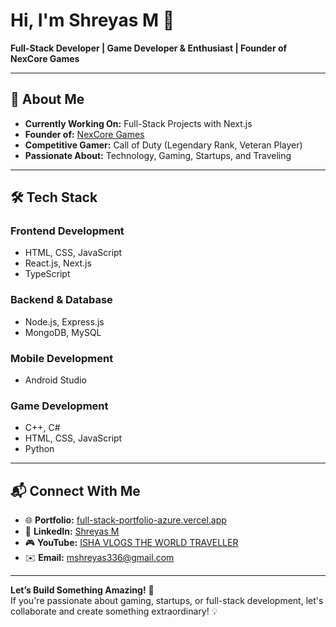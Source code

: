 # Hi, I'm Shreyas M 👋

**Full-Stack Developer | Game Developer & Enthusiast | Founder of NexCore Games**

---

## 🚀 About Me

- **Currently Working On:** Full-Stack Projects with Next.js  
- **Founder of:** [NexCore Games](https://www.nexcoregames.com)  
- **Competitive Gamer:** Call of Duty (Legendary Rank, Veteran Player)  
- **Passionate About:** Technology, Gaming, Startups, and Traveling  

---

## 🛠 Tech Stack

### Frontend Development
- HTML, CSS, JavaScript  
- React.js, Next.js  
- TypeScript  

### Backend & Database
- Node.js, Express.js  
- MongoDB, MySQL  

### Mobile Development
- Android Studio  

### Game Development
- C++, C#  
- HTML, CSS, JavaScript  
- Python  

---

## 📬 Connect With Me

- 🌐 **Portfolio:** [full-stack-portfolio-azure.vercel.app](https://full-stack-portfolio-azure.vercel.app/)
- 🏢 **LinkedIn:** [Shreyas M](https://www.linkedin.com/in/shreyas-m-8854941ab/)  
- 🎮 **YouTube:** [ISHA VLOGS THE WORLD TRAVELLER](https://www.youtube.com/@ishavlogs5331)  
- ✉️ **Email:** mshreyas336@gmail.com  

---

**Let’s Build Something Amazing!** 🚀  
If you're passionate about gaming, startups, or full-stack development, let's collaborate and create something extraordinary! 💡
